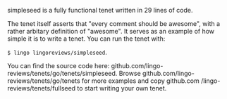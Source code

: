 simpleseed is a fully functional tenet written in 29 lines of code. 

The tenet itself asserts that "every comment should be awesome", with a rather
arbitary definition of "awesome". It serves as an example of how simple it is
to write a tenet. You can run the tenet with:

`$ lingo lingoreviews/simpleseed`.

You can find the source code here: github.com/lingo-reviews/tenets/go/tenets/simpleseed.
Browse github.com/lingo-reviews/tenets/go/tenets for more examples and copy github.com
/lingo-reviews/tenets/fullseed to start writing your own tenet.
